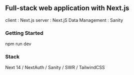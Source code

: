 ## Full-stack web application with Next.js

client : Next.js
server : Next.jS
Data Management : Sanity

### Getting Started

npm run dev

### Stack

Next 14 / NextAuth / Sanity / SWR / TailwindCSS
